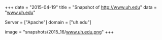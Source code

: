 
+++
date = "2015-04-19"
title = "Snapshot of http://www.uh.edu"
data = "www.uh.edu"

Server = ["Apache"]
domain = ["uh.edu"]

  image = "snapshots/2015_16/www.uh.edu.png"
+++
#

